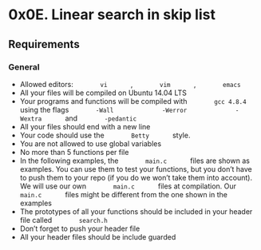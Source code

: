 0x0E. Linear search in skip list
================================

Requirements
------------

### General

-   Allowed editors: `        vi       ` , `        vim       ` ,
    `        emacs       `
-   All your files will be compiled on Ubuntu 14.04 LTS
-   Your programs and functions will be compiled with
    `        gcc 4.8.4       ` using the flags `        -Wall       `
    `        -Werror       ` `        -Wextra       ` and
    `        -pedantic       `
-   All your files should end with a new line
-   Your code should use the `        Betty       ` style.
-   You are not allowed to use global variables
-   No more than 5 functions per file
-   In the following examples, the `        main.c       ` files are
    shown as examples. You can use them to test your functions, but you
    don’t have to push them to your repo (if you do we won’t take them
    into account). We will use our own `        main.c       ` files at
    compilation. Our `        main.c       ` files might be different
    from the one shown in the examples
-   The prototypes of all your functions should be included in your
    header file called `        search.h       `
-   Don’t forget to push your header file
-   All your header files should be include guarded

